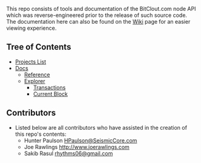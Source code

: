 This repo consists of tools and documentation of the BitClout.com node API which was reverse-engineered prior to the release of such source code. The documentation here can also be found on the [Wiki](https://github.com/HPaulson/BitClout/wiki) page for an easier viewing experience.

## Tree of Contents
- [Projects List](/projects.md)
- [Docs](/docs)
  - [Reference](/docs/reference.md)
  - [Explorer](/docs/explorer)
    - [Transactions](/docs/explorer/transactions.md)  
    - [Current Block](/docs/explorer/current-block.md)


## Contributors
- Listed below are all contributors who have assisted in the creation of this repo's contents:
  - Hunter Paulson <HPaulson@SeismicCore.com>
  - Joe Rawlings <http://www.joerawlings.com>
  - Sakib Rasul <rhythms06@gmail.com>
